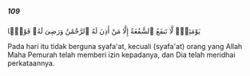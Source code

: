 ##### 109

<span class="ayah">يَوْمَئِذٍۢ لَّا تَنفَعُ ٱلشَّفَٰعَةُ إِلَّا مَنْ أَذِنَ لَهُ ٱلرَّحْمَٰنُ وَرَضِىَ لَهُۥ قَوْلًۭا</span>

<span class="ayah_translation">Pada hari itu tidak berguna syafa'at, kecuali (syafa'at) orang yang Allah Maha Pemurah telah memberi izin kepadanya, dan Dia telah meridhai perkataannya.</span>
